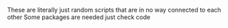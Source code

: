 These are literally just random scripts that are in no way connected to each other
Some packages are needed just check code
